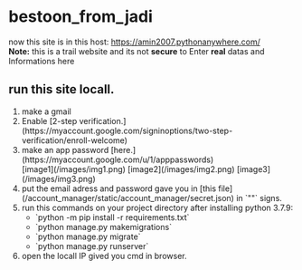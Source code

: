 # bestoon_from_jadi
now this site is in this host: https://amin2007.pythonanywhere.com/<br>
**Note:** this is a trail website and its not **secure** to Enter **real** datas and Informations here
<h2>run this site locall.</h2>
<ol>
  <li>make a gmail</li>
  <li>Enable [2-step verification.](https://myaccount.google.com/signinoptions/two-step-verification/enroll-welcome)</li>
  <li>make an app password [here.](https://myaccount.google.com/u/1/apppasswords)</li>
  [image1](/images/img1.png)
  [image2](/images/img2.png)
  [image3](/images/img3.png)
  <li>put the email adress and password gave you in [this file](/account_manager/static/account_manager/secret.json) in `""` signs.</li>
  <li>run this commands on your project directory after installing python 3.7.9:
  <ul><li>`python -m pip install -r requirements.txt`</li>
    <li>`python manage.py makemigrations`</li>
    <li>`python manage.py migrate`</li>
    <li>`python manage.py runserver`</li>
  </ul></li>
  <li>open the locall IP gived you cmd in browser.</li>
</ol>
